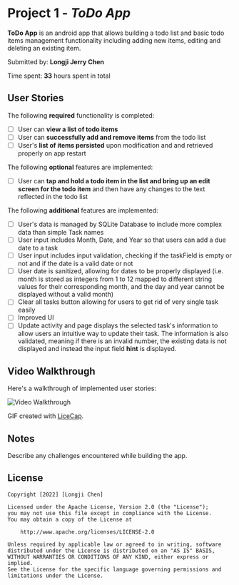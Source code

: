 # Project 1 - *ToDo App*

**ToDo App** is an android app that allows building a todo list and basic todo items management functionality including adding new items, editing and deleting an existing item.

Submitted by: **Longji Jerry Chen**

Time spent: **33** hours spent in total

## User Stories

The following **required** functionality is completed:

* [ ] User can **view a list of todo items**
* [ ] User can **successfully add and remove items** from the todo list
* [ ] User's **list of items persisted** upon modification and and retrieved properly on app restart

The following **optional** features are implemented:

* [ ] User can **tap and hold a todo item in the list and bring up an edit screen for the todo item** and then have any changes to the text reflected in the todo list

The following **additional** features are implemented:

* [ ] User's data is managed by SQLite Database to include more complex data than simple Task names
* [ ] User input includes Month, Date, and Year so that users can add a due date to a task
* [ ] User input includes input validation, checking if the taskField is empty or not and if the date is a valid date or not
* [ ] User date is sanitized, allowing for dates to be properly displayed (i.e. month is stored as integers from 1 to 12 mapped to different string values for their corresponding month, and the day and year cannot be displayed without a valid month)
* [ ] Clear all tasks button allowing for users to get rid of very single task easily
* [ ] Improved UI
* [ ] Update activity and page displays the selected task's information to allow users an intuitive way to update their task. The information is also validated, meaning if there is an invalid number, the existing data is not displayed and instead the input field **hint** is displayed.

## Video Walkthrough

Here's a walkthrough of implemented user stories:

<img src='http://i.imgur.com/link/to/your/gif/file.gif' title='Video Walkthrough' width='' alt='Video Walkthrough' />

GIF created with [LiceCap](http://www.cockos.com/licecap/).

## Notes

Describe any challenges encountered while building the app.

## License

    Copyright [2022] [Longji Chen]

    Licensed under the Apache License, Version 2.0 (the "License");
    you may not use this file except in compliance with the License.
    You may obtain a copy of the License at

        http://www.apache.org/licenses/LICENSE-2.0

    Unless required by applicable law or agreed to in writing, software
    distributed under the License is distributed on an "AS IS" BASIS,
    WITHOUT WARRANTIES OR CONDITIONS OF ANY KIND, either express or implied.
    See the License for the specific language governing permissions and
    limitations under the License.
